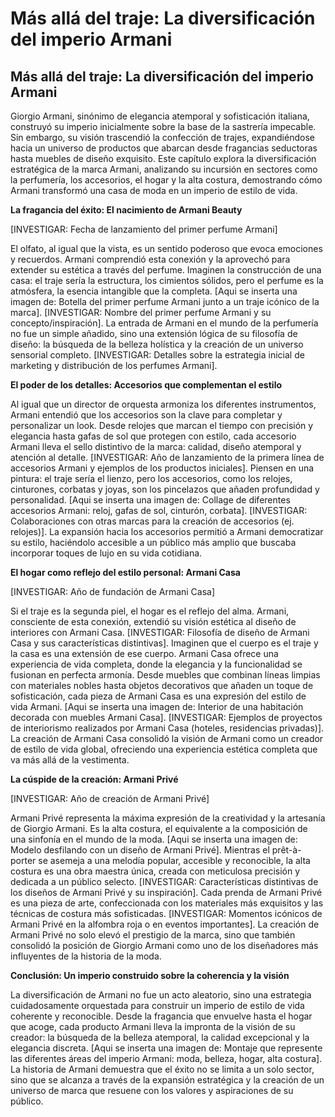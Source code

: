 # Más allá del traje: La diversificación del imperio Armani

## Más allá del traje: La diversificación del imperio Armani

Giorgio Armani, sinónimo de elegancia atemporal y sofisticación italiana, construyó su imperio inicialmente sobre la base de la sastrería impecable. Sin embargo, su visión trascendió la confección de trajes, expandiéndose hacia un universo de productos que abarcan desde fragancias seductoras hasta muebles de diseño exquisito.  Este capítulo explora la diversificación estratégica de la marca Armani, analizando su incursión en sectores como la perfumería, los accesorios, el hogar y la alta costura, demostrando cómo Armani transformó una casa de moda en un imperio de estilo de vida.

**La fragancia del éxito: El nacimiento de Armani Beauty**

[INVESTIGAR: Fecha de lanzamiento del primer perfume Armani]

El olfato, al igual que la vista, es un sentido poderoso que evoca emociones y recuerdos. Armani comprendió esta conexión y la aprovechó para extender su estética a través del perfume. Imaginen la construcción de una casa: el traje sería la estructura, los cimientos sólidos, pero el perfume es la atmósfera, la esencia intangible que la completa. [Aqui se inserta una imagen de: Botella del primer perfume Armani junto a un traje icónico de la marca].  [INVESTIGAR: Nombre del primer perfume Armani y su concepto/inspiración].  La entrada de Armani en el mundo de la perfumería no fue un simple añadido, sino una extensión lógica de su filosofía de diseño: la búsqueda de la belleza holística y la creación de un universo sensorial completo. [INVESTIGAR: Detalles sobre la estrategia inicial de marketing y distribución de los perfumes Armani].


**El poder de los detalles: Accesorios que complementan el estilo**

Al igual que un director de orquesta armoniza los diferentes instrumentos, Armani entendió que los accesorios son la clave para completar y personalizar un look. Desde relojes que marcan el tiempo con precisión y elegancia hasta gafas de sol que protegen con estilo, cada accesorio Armani lleva el sello distintivo de la marca: calidad, diseño atemporal y atención al detalle. [INVESTIGAR: Año de lanzamiento de la primera línea de accesorios Armani y ejemplos de los productos iniciales]. Piensen en una pintura: el traje sería el lienzo, pero los accesorios, como los relojes, cinturones, corbatas y joyas, son los pincelazos que añaden profundidad y personalidad.  [Aqui se inserta una imagen de: Collage de diferentes accesorios Armani: reloj, gafas de sol, cinturón, corbata]. [INVESTIGAR: Colaboraciones con otras marcas para la creación de accesorios (ej. relojes)].  La expansión hacia los accesorios permitió a Armani democratizar su estilo, haciéndolo accesible a un público más amplio que buscaba incorporar toques de lujo en su vida cotidiana.


**El hogar como reflejo del estilo personal: Armani Casa**

[INVESTIGAR: Año de fundación de Armani Casa]

Si el traje es la segunda piel, el hogar es el reflejo del alma. Armani, consciente de esta conexión, extendió su visión estética al diseño de interiores con Armani Casa.  [INVESTIGAR: Filosofía de diseño de Armani Casa y sus características distintivas].  Imaginen que el cuerpo es el traje y la casa es una extensión de ese cuerpo.  Armani Casa ofrece una experiencia de vida completa, donde la elegancia y la funcionalidad se fusionan en perfecta armonía.  Desde muebles que combinan líneas limpias con materiales nobles hasta objetos decorativos que añaden un toque de sofisticación, cada pieza de Armani Casa es una expresión del estilo de vida Armani.  [Aqui se inserta una imagen de: Interior de una habitación decorada con muebles Armani Casa]. [INVESTIGAR:  Ejemplos de proyectos de interiorismo realizados por Armani Casa (hoteles, residencias privadas)]. La creación de Armani Casa consolidó la visión de Armani como un creador de estilo de vida global, ofreciendo una experiencia estética completa que va más allá de la vestimenta.


**La cúspide de la creación: Armani Privé**

[INVESTIGAR: Año de creación de Armani Privé]

Armani Privé representa la máxima expresión de la creatividad y la artesanía de Giorgio Armani.  Es la alta costura, el equivalente a la composición de una sinfonía en el mundo de la moda.  [Aqui se inserta una imagen de:  Modelo desfilando con un diseño de Armani Privé].  Mientras el prêt-à-porter se asemeja a una melodía popular, accesible y reconocible, la alta costura es una obra maestra única, creada con meticulosa precisión y dedicada a un público selecto.  [INVESTIGAR: Características distintivas de los diseños de Armani Privé y su inspiración].  Cada prenda de Armani Privé es una pieza de arte, confeccionada con los materiales más exquisitos y las técnicas de costura más sofisticadas.  [INVESTIGAR:  Momentos icónicos de Armani Privé en la alfombra roja o en eventos importantes]. La creación de Armani Privé no solo elevó el prestigio de la marca, sino que también consolidó la posición de Giorgio Armani como uno de los diseñadores más influyentes de la historia de la moda.


**Conclusión: Un imperio construido sobre la coherencia y la visión**

La diversificación de Armani no fue un acto aleatorio, sino una estrategia cuidadosamente orquestada para construir un imperio de estilo de vida coherente y reconocible.  Desde la fragancia que envuelve hasta el hogar que acoge, cada producto Armani lleva la impronta de la visión de su creador: la búsqueda de la belleza atemporal, la calidad excepcional y la elegancia discreta.  [Aqui se inserta una imagen de:  Montaje que represente las diferentes áreas del imperio Armani: moda, belleza, hogar, alta costura]. La historia de Armani demuestra que el éxito no se limita a un solo sector, sino que se alcanza a través de la expansión estratégica y la creación de un universo de marca que resuene con los valores y aspiraciones de su público.
